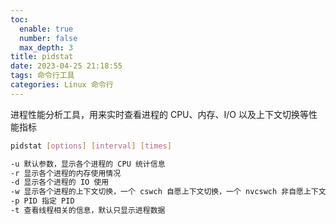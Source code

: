```yaml
---
toc:
  enable: true
  number: false
  max_depth: 3
title: pidstat
date: 2023-04-25 21:18:55
tags: 命令行工具
categories: Linux 命令行
---
```


进程性能分析工具，用来实时查看进程的 CPU、内存、I/O 以及上下文切换等性能指标

```sh
pidstat [options] [interval] [times]

-u 默认参数，显示各个进程的 CPU 统计信息
-r 显示各个进程的内存使用情况
-d 显示各个进程的 IO 使用
-w 显示各个进程的上下文切换，一个 cswch 自愿上下文切换，一个 nvcswch 非自愿上下文切换
-p PID 指定 PID
-t 查看线程相关的信息，默认只显示进程数据
```